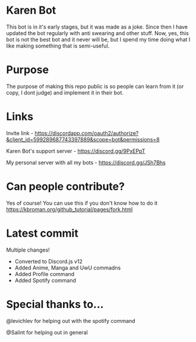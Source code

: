 # Karen Bot
This bot is in it's early stages, but it was made as a joke. Since then I have updated the bot regularly with anti swearing and other stuff. Now, yes, this bot is not the best bot and it never will be, but I spend my time doing what I like making something that is semi-useful.

# Purpose
The purpose of making this repo public is so people can learn from it (or copy, I dont judge) and implement it in their bot.

# Links
Invite link - https://discordapp.com/oauth2/authorize?&client_id=599289687743397889&scope=bot&permissions=8

Karen Bot's support server - https://discord.gg/9PxEPpT

My personal server with all my bots - https://discord.gg/JSh7Bhs

# Can people contribute?
Yes of course! You can use this if you don't know how to do it https://kbroman.org/github_tutorial/pages/fork.html

# Latest commit
Multiple changes!
* Converted to Discord.js v12
* Added Anime, Manga and UwU commadns
* Added Profile command
* Added Spotify command

# Special thanks to...
@levichlev for helping out with the spotify command

@Salint for helping out in general
